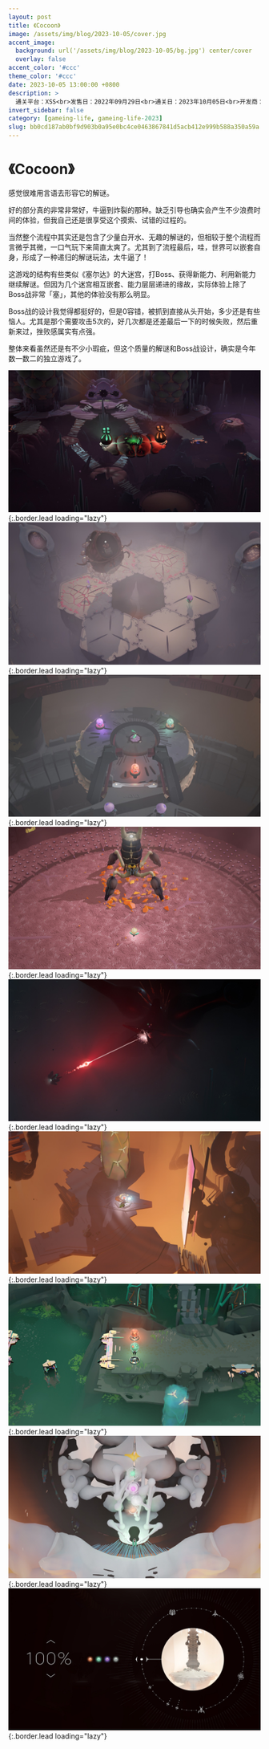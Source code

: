 ```yaml
---
layout: post
title: 《Cocoon》
image: /assets/img/blog/2023-10-05/cover.jpg
accent_image: 
  background: url('/assets/img/blog/2023-10-05/bg.jpg') center/cover
  overlay: false
accent_color: '#ccc'
theme_color: '#ccc'
date: 2023-10-05 13:00:00 +0800
description: >
  通关平台：XSS<br>发售日：2022年09月29日<br>通关日：2023年10月05日<br>开发商：Geometric Interactive<br>发行商：Annapurna Interactive
invert_sidebar: false
category: [gameing-life, gameing-life-2023]
slug: bb0cd187ab0bf9d903b0a95e0bc4ce0463867841d5acb412e999b588a350a59a
---
```


# 《Cocoon》

感觉很难用言语去形容它的解谜。

好的部分真的非常非常好，牛逼到炸裂的那种。缺乏引导也确实会产生不少浪费时间的体验，但我自己还是很享受这个摸索、试错的过程的。

当然整个流程中其实还是包含了少量白开水、无趣的解谜的，但相较于整个流程而言微乎其微，一口气玩下来简直太爽了。尤其到了流程最后，哇，世界可以嵌套自身，形成了一种递归的解谜玩法，太牛逼了！

这游戏的结构有些类似《塞尔达》的大迷宫，打Boss、获得新能力、利用新能力继续解谜。但因为几个迷宫相互嵌套、能力层层递进的缘故，实际体验上除了Boss战非常「塞」，其他的体验没有那么明显。

Boss战的设计我觉得都挺好的，但是0容错，被抓到直接从头开始，多少还是有些恼人。尤其是那个需要攻击5次的，好几次都是还差最后一下的时候失败，然后重新来过，挫败感属实有点强。

整体来看虽然还是有不少小瑕疵，但这个质量的解谜和Boss战设计，确实是今年数一数二的独立游戏了。

![](/assets/img/blog/2023-10-05/1.jpg){:.border.lead loading="lazy"}
![](/assets/img/blog/2023-10-05/2.jpg){:.border.lead loading="lazy"}
![](/assets/img/blog/2023-10-05/3.jpg){:.border.lead loading="lazy"}
![](/assets/img/blog/2023-10-05/4.jpg){:.border.lead loading="lazy"}
![](/assets/img/blog/2023-10-05/5.jpg){:.border.lead loading="lazy"}
![](/assets/img/blog/2023-10-05/6.jpg){:.border.lead loading="lazy"}
![](/assets/img/blog/2023-10-05/7.jpg){:.border.lead loading="lazy"}
![](/assets/img/blog/2023-10-05/8.jpg){:.border.lead loading="lazy"}
![](/assets/img/blog/2023-10-05/9.jpg){:.border.lead loading="lazy"}